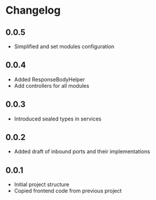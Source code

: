 # Changelog

## 0.0.5
  * Simplified and set modules configuration

## 0.0.4
  * Added ResponseBodyHelper
  * Add controllers for all modules  

## 0.0.3
  * Introduced sealed types in services 

## 0.0.2
  * Added draft of inbound ports and their implementations

## 0.0.1 
  * Initial project structure
  * Copied frontend code from previous project
